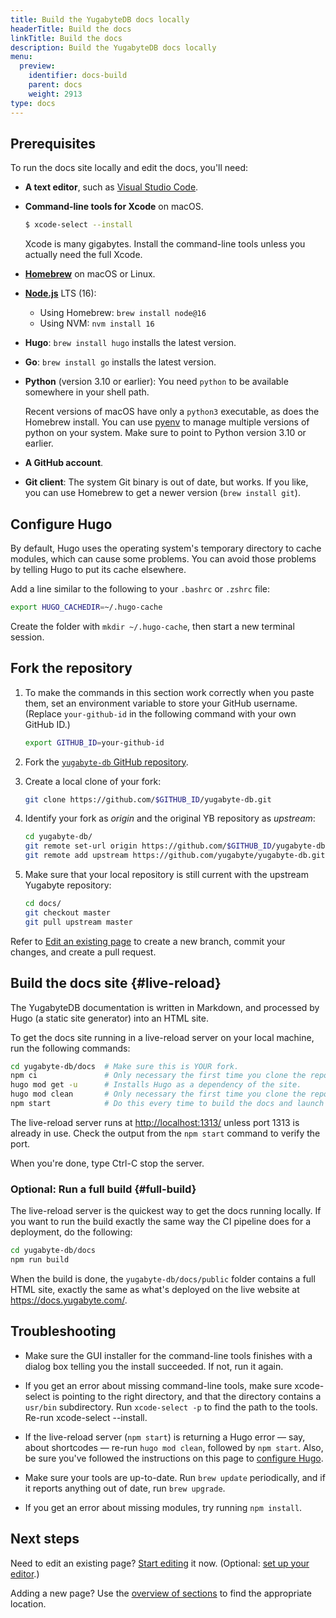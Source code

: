 ```yaml
---
title: Build the YugabyteDB docs locally
headerTitle: Build the docs
linkTitle: Build the docs
description: Build the YugabyteDB docs locally
menu:
  preview:
    identifier: docs-build
    parent: docs
    weight: 2913
type: docs
---
```


## Prerequisites

To run the docs site locally and edit the docs, you'll need:

* **A text editor**, such as [Visual Studio Code](https://code.visualstudio.com).

* **Command-line tools for Xcode** on macOS.

    ```sh
    $ xcode-select --install
    ```

    Xcode is many gigabytes. Install the command-line tools unless you actually need the full Xcode.

* [**Homebrew**](https://brew.sh) on macOS or Linux.

* [**Node.js**](https://nodejs.org/en/download/) LTS (16):

  * Using Homebrew: `brew install node@16`
  * Using NVM: `nvm install 16`

* **Hugo**: `brew install hugo` installs the latest version.

* **Go**: `brew install go` installs the latest version.

* **Python** (version 3.10 or earlier): You need `python` to be available somewhere in your shell path.

    Recent versions of macOS have only a `python3` executable, as does the Homebrew install. You can use [pyenv](https://github.com/pyenv/pyenv) to manage multiple versions of python on your system. Make sure to point to Python version 3.10 or earlier.

* **A GitHub account**.

* **Git client**: The system Git binary is out of date, but works. If you like, you can use Homebrew to get a newer version (`brew install git`).

## Configure Hugo

By default, Hugo uses the operating system's temporary directory to cache modules, which can cause some problems. You can avoid those problems by telling Hugo to put its cache elsewhere.

Add a line similar to the following to your `.bashrc` or `.zshrc` file:

```sh
export HUGO_CACHEDIR=~/.hugo-cache
```

Create the folder with `mkdir ~/.hugo-cache`, then start a new terminal session.

## Fork the repository

1. To make the commands in this section work correctly when you paste them, set an environment variable to store your GitHub username. (Replace `your-github-id` in the following command with your own GitHub ID.)

    ```sh
    export GITHUB_ID=your-github-id
    ```

1. Fork the [`yugabyte-db` GitHub repository](https://github.com/yugabyte/yugabyte-db/).

1. Create a local clone of your fork:

    ```sh
    git clone https://github.com/$GITHUB_ID/yugabyte-db.git
    ```

1. Identify your fork as _origin_ and the original YB repository as _upstream_:

    ```sh
    cd yugabyte-db/
    git remote set-url origin https://github.com/$GITHUB_ID/yugabyte-db.git
    git remote add upstream https://github.com/yugabyte/yugabyte-db.git
    ```

1. Make sure that your local repository is still current with the upstream Yugabyte repository:

    ```sh
    cd docs/
    git checkout master
    git pull upstream master
    ```

Refer to [Edit an existing page](../docs-edit/#edit-an-existing-page) to create a new branch, commit your changes, and create a pull request.

## Build the docs site {#live-reload}

The YugabyteDB documentation is written in Markdown, and processed by Hugo (a static site generator) into an HTML site.

To get the docs site running in a live-reload server on your local machine, run the following commands:

```sh
cd yugabyte-db/docs  # Make sure this is YOUR fork.
npm ci               # Only necessary the first time you clone the repo.
hugo mod get -u      # Installs Hugo as a dependency of the site.
hugo mod clean       # Only necessary the first time you clone the repo.
npm start            # Do this every time to build the docs and launch the live-reload server.
```

The live-reload server runs at <http://localhost:1313/> unless port 1313 is already in use. Check the output from the `npm start` command to verify the port.

When you're done, type Ctrl-C stop the server.

### Optional: Run a full build {#full-build}

The live-reload server is the quickest way to get the docs running locally. If you want to run the build exactly the same way the CI pipeline does for a deployment, do the following:

```sh
cd yugabyte-db/docs
npm run build
```

When the build is done, the `yugabyte-db/docs/public` folder contains a full HTML site, exactly the same as what's deployed on the live website at <https://docs.yugabyte.com/>.

## Troubleshooting

* Make sure the GUI installer for the command-line tools finishes with a dialog box telling you the install succeeded. If not, run it again.

* If you get an error about missing command-line tools, make sure xcode-select is pointing to the right directory, and that the directory contains a `usr/bin` subdirectory. Run `xcode-select -p` to find the path to the tools. Re-run xcode-select --install.

* If the live-reload server (`npm start`) is returning a Hugo error &mdash; say, about shortcodes &mdash; re-run `hugo mod clean`, followed by `npm start`. Also, be sure you've followed the instructions on this page to [configure Hugo](#configure-hugo).

* Make sure your tools are up-to-date. Run `brew update` periodically, and if it reports anything out of date, run `brew upgrade`.

* If you get an error about missing modules, try running `npm install`.

## Next steps

Need to edit an existing page? [Start editing](../docs-edit/) it now. (Optional: [set up your editor](../docs-editor-setup/).)

Adding a new page? Use the [overview of sections](../docs-layout/) to find the appropriate location.
